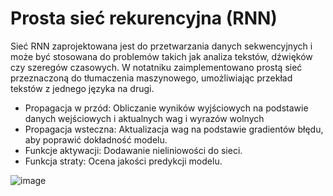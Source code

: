# Prosta sieć rekurencyjna (RNN)
Sieć RNN zaprojektowana jest do przetwarzania danych sekwencyjnych i może być stosowana do problemów takich jak analiza tekstów, dźwięków czy szeregów czasowych. W notatniku zaimplementowano prostą sieć przeznaczoną do tłumaczenia maszynowego, umożliwiając przekład tekstów z jednego języka na drugi.

 - Propagacja w przód: Obliczanie wyników wyjściowych na podstawie danych wejściowych i aktualnych wag i wyrazów wolnych
 - Propagacja wsteczna: Aktualizacja wag na podstawie gradientów błędu, aby poprawić dokładność modelu.
 - Funkcje aktywacji: Dodawanie nieliniowości do sieci.
 - Funkcja straty: Ocena jakości predykcji modelu.


![image](https://github.com/user-attachments/assets/739ec2f5-da19-4a0b-a047-3629c4e86028)
